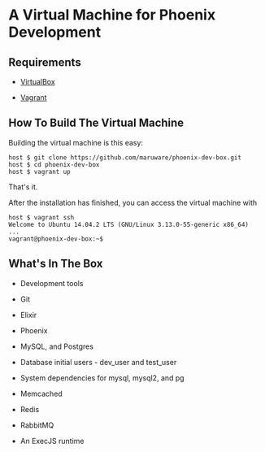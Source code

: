 # A Virtual Machine for Phoenix Development

## Requirements

* [VirtualBox](https://www.virtualbox.org)

* [Vagrant](http://vagrantup.com)

## How To Build The Virtual Machine

Building the virtual machine is this easy:

    host $ git clone https://github.com/maruware/phoenix-dev-box.git
    host $ cd phoenix-dev-box
    host $ vagrant up

That's it.

After the installation has finished, you can access the virtual machine with

    host $ vagrant ssh
    Welcome to Ubuntu 14.04.2 LTS (GNU/Linux 3.13.0-55-generic x86_64)
    ...
    vagrant@phoenix-dev-box:~$

## What's In The Box

* Development tools

* Git

* Elixir

* Phoenix

* MySQL, and Postgres

* Database initial users - dev_user and test_user

* System dependencies for mysql, mysql2, and pg

* Memcached

* Redis

* RabbitMQ

* An ExecJS runtime
